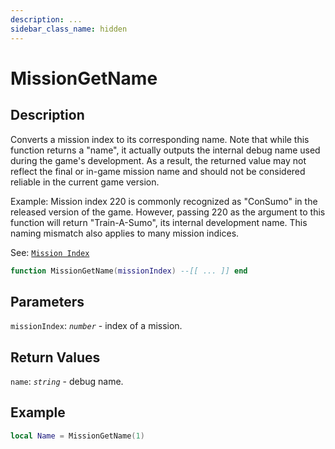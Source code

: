 ```yaml
---
description: ...
sidebar_class_name: hidden
---
```


# MissionGetName

## Description

Converts a mission index to its corresponding name. Note that while this function returns a "name", it actually outputs the internal debug name used during the game's development. As a result, the returned value may not reflect the final or in-game mission name and should not be considered reliable in the current game version.

Example:
Mission index 220 is commonly recognized as "ConSumo" in the released version of the game. However, passing 220 as the argument to this function will return "Train-A-Sumo", its internal development name. This naming mismatch also applies to many mission indices.

See: [`Mission Index`](/docs/01-game-reference/scripting-enumeration/mission-index)

```lua
function MissionGetName(missionIndex) --[[ ... ]] end
```

## Parameters

`missionIndex`: _`number`_ - index of a mission.

## Return Values

`name`: _`string`_ - debug name.

## Example

```lua
local Name = MissionGetName(1)
```
